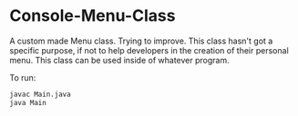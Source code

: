 # Console-Menu-Class

A custom made Menu class.
Trying to improve.
This class hasn't got a specific purpose, if not to help developers in the creation of their personal menu.
This class can be used inside of whatever program.

To run:
``` bash
javac Main.java
java Main
```
